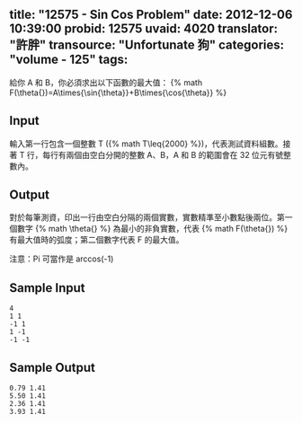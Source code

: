 title: "12575 - Sin Cos Problem"
date: 2012-12-06 10:39:00
probid: 12575
uvaid: 4020
translator: "許胖"
transource: "Unfortunate 狗"
categories: "volume - 125"
tags:
---

給你 A 和 B，你必須求出以下函數的最大值：
{% math F(\theta{})=A\times{\sin{\theta}}+B\times{\cos{\theta}} %}

<!-- more -->

## Input ##

輸入第一行包含一個整數 T ({% math T\leq{2000} %})，代表測試資料組數。接著 T 行，每行有兩個由空白分開的整數 A、B，A 和 B 的範圍會在 32 位元有號整數內。

## Output ##

對於每筆測資，印出一行由空白分隔的兩個實數，實數精準至小數點後兩位。第一個數字 {% math \theta{} %} 為最小的非負實數，代表 {% math F(\theta{}) %} 有最大值時的弧度；第二個數字代表 F 的最大值。

注意：Pi 可當作是 arccos(-1)

## Sample Input ##

	4
	1 1
	-1 1
	1 -1
	-1 -1

## Sample Output ##

	0.79 1.41
	5.50 1.41
	2.36 1.41
	3.93 1.41